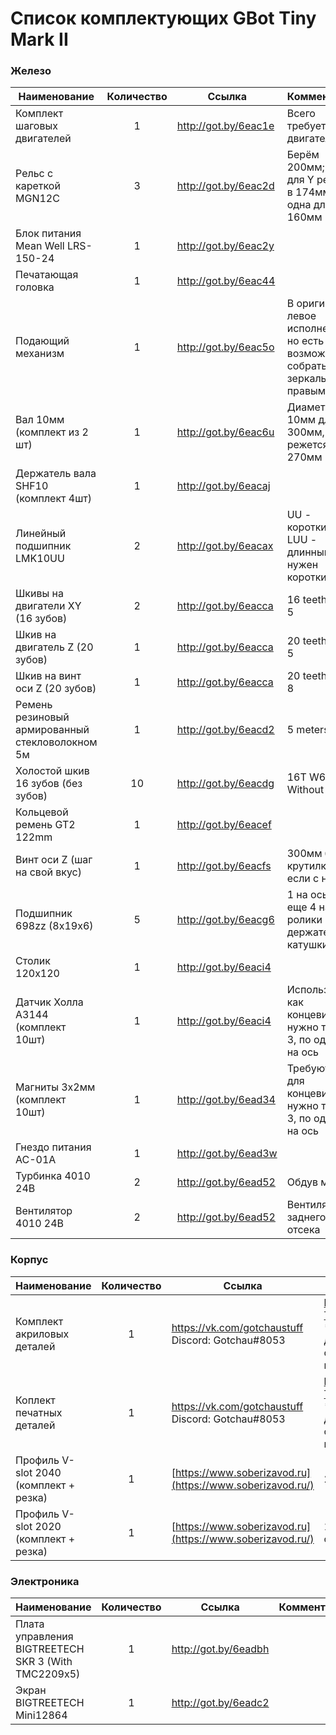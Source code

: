 # Список комплектующих GBot Tiny Mark II

### Железо

| Наименование                                    | Количество | Ссылка               | Комментарий                                                  |
| ----------------------------------------------- | :--------: | -------------------- | ------------------------------------------------------------ |
| Комплект шаговых двигателей                     |     1      | http://got.by/6eac1e | Всего требуется 4 двигателя                                  |
| Рельс с кареткой MGN12C                         |     3      | http://got.by/6eac2d | Берём 200мм; Две для Y режутся в 174мм, одна для X 160мм     |
| Блок питания Mean Well LRS-150-24               |     1      | http://got.by/6eac2y |                                                              |
| Печатающая головка                              |     1      | http://got.by/6eac44 |                                                              |
| Подающий механизм                               |     1      | http://got.by/6eac5o | В оригинале левое исполнение, но есть возможность собрать зеркально (с правым) |
| Вал 10мм (комплект из 2 шт)                     |     1      | http://got.by/6eac6u | Диаметр 10мм длина 300мм, режется в 270мм                    |
| Держатель вала SHF10 (комплект 4шт)             |     1      | http://got.by/6eacaj |                                                              |
| Линейный подшипник LMK10UU                      |     2      | http://got.by/6eacax | UU - короткий, LUU - длинный; нам нужен короткий             |
| Шкивы на двигатели XY (16 зубов)                |     2      | http://got.by/6eacca | 16 teeth bore 5                                              |
| Шкив на двигатель Z (20 зубов)                  |     1      | http://got.by/6eacca | 20 teeth bore 5                                              |
| Шкив на винт оси Z (20 зубов)                   |     1      | http://got.by/6eacca | 20 teeth bore 8                                              |
| Ремень резиновый армированный стекловолокном 5м |     1      | http://got.by/6eacd2 | 5 meters 6mm                                                 |
| Холостой шкив 16 зубов (без зубов)              |     10     | http://got.by/6eacdg | 16T W6 B3 Without T                                          |
| Кольцевой ремень GT2 122mm                      |     1      | http://got.by/6eacef |                                                              |
| Винт оси Z (шаг на свой вкус)                   |     1      | http://got.by/6eacfs | 300мм без крутилки, 350 если с ней                           |
| Подшипник 698zz (8x19x6)                        |     5      | http://got.by/6eacg6 | 1 на ось Z, еще 4 на ролики держателя катушки                |
| Столик 120х120                                  |     1      | http://got.by/6eaci4 |                                                              |
| Датчик Холла A3144 (комплект 10шт)              |     1      | http://got.by/6eaci4 | Используются как концевики; нужно только 3, по одному на ось |
| Магниты 3x2мм (комплект 10шт)                   |     1      | http://got.by/6ead34 | Требуются для концевиков; нужно только 3, по одному на ось   |
| Гнездо питания AC-01A                           |     1      | http://got.by/6ead3w |                                                              |
| Турбинка 4010 24В                               |     2      | http://got.by/6ead52 | Обдув модели                                                 |
| Вентилятор 4010 24В                             |     2      | http://got.by/6ead52 | Вентиляция заднего отсека                                    |



### Корпус

| Наименование                           | Количество | Ссылка                                                    | Комментарий                                                  |
| -------------------------------------- | :--------: | --------------------------------------------------------- | ------------------------------------------------------------ |
| Комплект акриловых деталей             |     1      | https://vk.com/gotchaustuff<br />Discord: Gotchau#8053    | https://github.com/gotchau/GBot-Tiny-Mark-II/tree/main/CAD/DXF<br />* В папке могут быть не все детали, на всякий случай сверяйтесь с актуальной версией STEP сборки |
| Коплект печатных деталей               |     1      | https://vk.com/gotchaustuff<br />Discord: Gotchau#8053    | https://github.com/gotchau/GBot-Tiny-Mark-II/tree/main/CAD/STL<br />* В папке могут быть не все детали, на всякий случай сверяйтесь с актуальной версией STEP сборки |
| Профиль V-slot 2040 (комплект + резка) |     1      | [https://www.soberizavod.ru](https://www.soberizavod.ru/) | 270мм х4                                                     |
| Профиль V-slot 2020 (комплект + резка) |     1      | [https://www.soberizavod.ru](https://www.soberizavod.ru/) | 155мм х1; опционален, можно собрать без него                 |



### Электроника

| Наименование                                         | Количество | Ссылка               | Комментарий |
| :--------------------------------------------------- | :--------: | -------------------- | ----------- |
| Плата управления BIGTREETECH  SKR 3 (With TMC2209x5) |     1      | http://got.by/6eadbh |             |
| Экран BIGTREETECH  Mini12864                         |     1      | http://got.by/6eadc2 |             |

